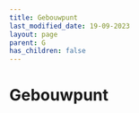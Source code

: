 ```yaml
---
title: Gebouwpunt
last_modified_date: 19-09-2023
layout: page
parent: G
has_children: false
---
```


Gebouwpunt
==========

